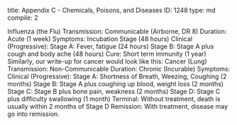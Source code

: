 title:          Appendix C - Chemicals, Poisons, and Diseases
ID:             1248
type:           md
compile:        2


Influenza (the Flu)
Transmission: Communicable (Airborne, DR 8)
Duration: Acute (1 week)
Symptoms:
Incubation Stage (48 hours)
Clinical (Progressive):
Stage A: Fever, fatigue (24 hours)
Stage B: Stage A plus cough and body ache (48 hours)
Cure: Short term immunity (1 year)
Similarly, our write-up for cancer would look like this:
Cancer (Lung)
Transmission: Non-Communicable
Duration: Chronic (Incurable)
Symptoms:
Clinical (Progressive):
Stage A: Shortness of Breath, Weezing, Coughing (2 months)
Stage B: Stage A plus coughing up blood, weight loss (2 months)
Stage C: Stage B plus bone pain, weakness (2 months)
Stage D: Stage C plus difficulty swallowing (1 month)
Terminal: Without treatment, death is usually within 2 months of  Stage D
Remission: With treatment, disease may go into remission.
